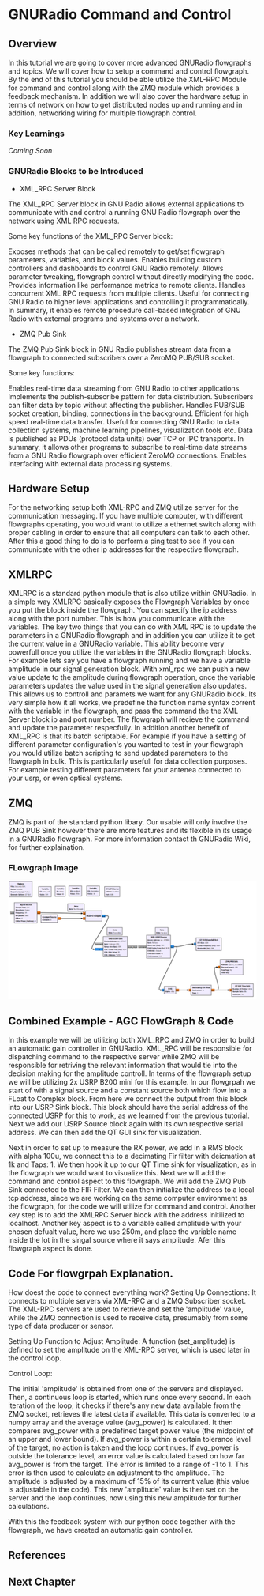 # GNURadio Command and Control

## Overview
In this tutorial we are going to cover more advanced GNURadio flowgraphs and topics. We will cover how to setup a command and control flowgraph. By the end of this tutorial you should be able utilize the XML-RPC Module for command and control  along with the ZMQ module which provides a feedback mechanism. In addition we will also cover the hardware setup in terms of network on how to get distributed nodes up and running and in addition, networking wiring for multiple flowgraph control.

### Key Learnings
_Coming Soon_

### GNURadio Blocks to be Introduced
* XML_RPC Server Block


The XML_RPC Server block in GNU Radio allows external applications to communicate with and control a running GNU Radio flowgraph over the network using XML RPC requests.

Some key functions of the XML_RPC Server block:

Exposes methods that can be called remotely to get/set flowgraph parameters, variables, and block values.
Enables building custom controllers and dashboards to control GNU Radio remotely.
Allows parameter tweaking, flowgraph control without directly modifying the code.
Provides information like performance metrics to remote clients.
Handles concurrent XML RPC requests from multiple clients.
Useful for connecting GNU Radio to higher level applications and controlling it programmatically.
In summary, it enables remote procedure call-based integration of GNU Radio with external programs and systems over a network.

* ZMQ Pub Sink


The ZMQ Pub Sink block in GNU Radio publishes stream data from a flowgraph to connected subscribers over a ZeroMQ PUB/SUB socket.

Some key functions:

Enables real-time data streaming from GNU Radio to other applications.
Implements the publish-subscribe pattern for data distribution.
Subscribers can filter data by topic without affecting the publisher.
Handles PUB/SUB socket creation, binding, connections in the background.
Efficient for high speed real-time data transfer.
Useful for connecting GNU Radio to data collection systems, machine learning pipelines, visualization tools etc.
Data is published as PDUs (protocol data units) over TCP or IPC transports.
In summary, it allows other programs to subscribe to real-time data streams from a GNU Radio flowgraph over efficient ZeroMQ connections. Enables interfacing with external data processing systems.








## Hardware Setup
For the networking setup both XML-RPC and ZMQ utilize server for the communication messaging. If you have multiple computer, with different flowgraphs operating, you would want to utilize a ethernet switch along with proper cabling in order to ensure that all computers can talk to each other. 
After this a good thing to do is to perform a ping test to see if you can communicate with the other ip addresses for the respective flowgraph. 

## XMLRPC
XMLRPC is a standard python module that is also utilize within GNURadio. In a simple way XMLRPC basically exposes the Flowgraph Variables by once you put the block inside the flowgraph. You can specify the ip address along with the port number. This is how you communicate with the variables. The key two things that you can do with XML RPC is to update the parameters in a GNURadio flowgraph and in addition you can utilize it to get the current value in a GNURadio variable. This ability become very powerfull once you utilize the variables in the GNURadio flowgraph blocks. For example lets say you have a flowgraph running and we have a variable amplitude in our signal generation block. With xml_rpc we can push a new value update to the amplitude during flowgraph operation, once the variable parameters updates the value used in the signal generation also updates. This allows us to controll and paramets we want for any GNURadio block. Its very simple how it all works, we predefine the function name syntax corrent with the variable in the flowgraph, and pass the command the the XML Server block ip and port number. The flowgraph will recieve the command and update the parameter respecfully.  In addition another benefit of XML_RPC is that its batch scriptable. For example if you have a setting of different parameter configuration's you wanted to test in your flowgraph you would utilize  batch scripting to send updated parameters to the flowgraph in bulk. This is particularly usefull for data collection purposes. For example testing different parameters for your antenea connected to your usrp, or even optical systems. 

## ZMQ
ZMQ is part of the standard python libary. Our usable will only involve the ZMQ PUB Sink however there are more features and its flexible in its usage in a GNURadio flowgraph. For more information contact th GNURadio Wiki, for further explaination. 

### FLowgraph Image
![Flowgraph Image](https://github.com/UCaNLabUMB/SDR_Tutorials/blob/main/Images/GNUCommand%26Controlpng.png)

## Combined Example - AGC FlowGraph & Code
In this example we will be utilizing both XML_RPC and ZMQ in order to build an automatic gain controller in GNURadio. XML_RPC will be responsible for dispatching command to the respective server while ZMQ will be responsible for retriving the relevant information that would tie into the decision making for the amplitude controll.
In terms of the flowgraph setup we will be utilizing 2x USRP B200 mini for this example. In our flowgrpah we start of with a signal source and a constant source both which flow into a FLoat to Complex block. From here we connect the output from this block into our USRP Sink block. This block should have the serial address of the connected USRP for this to work, as we learned from the previous tutorial. Next we add our USRP Source block again with its own respective serial address. We can then add the QT GUI sink for visualization.

Next in order to set up to measure the RX power, we add in a RMS block with alpha 100u, we connect this to a decimating Fir filter with deicmation at 1k and Taps: 1. We then hook it up to our QT Time sink for visualization, as in the flowgraph we would want to visualize this. Next we will add the command and control aspect to this flowgraph. We will add the ZMQ Pub Sink connected to the FIR Filter. We can then initialize the address to a local tcp address, since we are working on the same computer environment as the flowgraph, for the code we will utilize for command and control. Another key step is to add the XMLRPC Server block with the address initilized to localhost. Another key aspect is to a variable called amplitude with your chosen defualt value, here we use 250m, and place the variable name inside the lot in the singal source where it says amplitude. Afer this flowgraph aspect is done. 

## Code For flowgrpah Explanation.
How doest the code to connect everything work?
Setting Up Connections: It connects to multiple servers via XML-RPC and a ZMQ Subscriber socket. The XML-RPC servers are used to retrieve and set the 'amplitude' value, while the ZMQ connection is used to receive data, presumably from some type of data producer or sensor.

Setting Up Function to Adjust Amplitude: A function (set_amplitude) is defined to set the amplitude on the XML-RPC server, which is used later in the control loop.

Control Loop:

The initial 'amplitude' is obtained from one of the servers and displayed.
Then, a continuous loop is started, which runs once every second.
In each iteration of the loop, it checks if there's any new data available from the ZMQ socket, retrieves the latest data if available.
This data is converted to a numpy array and the average value (avg_power) is calculated.
It then compares avg_power with a predefined target power value (the midpoint of an upper and lower bound). If avg_power is within a certain tolerance level of the target, no action is taken and the loop continues.
If avg_power is outside the tolerance level, an error value is calculated based on how far avg_power is from the target. The error is limited to a range of -1 to 1.
This error is then used to calculate an adjustment to the amplitude. The amplitude is adjusted by a maximum of 15% of its current value (this value is adjustable in the code).
This new 'amplitude' value is then set on the server and the loop continues, now using this new amplitude for further calculations.

With this the feedback system with our python code together with the flowgraph, we have created an automatic gain controller.




## References

## Next Chapter